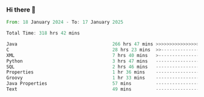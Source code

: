 ### Hi there 👋

<!--
**luoxuanzao/luoxuanzao** is a ✨ _special_ ✨ repository because its `README.md` (this file) appears on your GitHub profile.

Here are some ideas to get you started:

- 🔭 I’m currently working on ...
- 🌱 I’m currently learning ...
- 👯 I’m looking to collaborate on ...
- 🤔 I’m looking for help with ...
- 💬 Ask me about ...
- 📫 How to reach me: ...
- 😄 Pronouns: ...
- ⚡ Fun fact: ...
-->

<!--START_SECTION:waka-->

```rust
From: 18 January 2024 - To: 17 January 2025

Total Time: 318 hrs 42 mins

Java                                   266 hrs 47 mins >>>>>>>>>>>>>>>>>>>>>----   83.68 %
C                                      28 hrs 23 mins  >>-----------------------   08.91 %
XML                                    7 hrs 40 mins   >------------------------   02.41 %
Python                                 3 hrs 47 mins   -------------------------   01.19 %
SQL                                    2 hrs 46 mins   -------------------------   00.87 %
Properties                             1 hr 36 mins    -------------------------   00.50 %
Groovy                                 1 hr 33 mins    -------------------------   00.49 %
Java Properties                        57 mins         -------------------------   00.30 %
Text                                   49 mins         -------------------------   00.26 %
```

<!--END_SECTION:waka-->